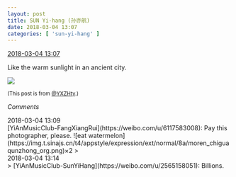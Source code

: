 ```yaml
---
layout: post
title: SUN Yi-hang (孙亦航)
date: 2018-03-04 13:07
categories: [ 'sun-yi-hang' ]
---
```


<div class="weibo-info">
  <a href="https://weibo.com/2565158051/G5NUSw1Lo">2018-03-04 13:07</a>
</div>

Like the warm sunlight in an ancient city.

<!-- more -->

<a href="https://wx4.sinaimg.cn/mw690/98e534a3gy1fp0pdsgl68j20qo0qok07.jpg">
  <img class="weibo-pic-preview" src="https://wx4.sinaimg.cn/orj360/98e534a3gy1fp0pdsgl68j20qo0qok07.jpg" />
</a>

<small>(This post is from [@YXZHty](http://weibo.com/2565158051).)</small>

*Comments*

<div class="weibo-info">2018-03-04 13:09</div>
[YiAnMusicClub-FangXiangRui](https://weibo.com/u/6117583008): Pay this photographer, please. ![eat watermelon](https://img.t.sinajs.cn/t4/appstyle/expression/ext/normal/8a/moren_chiguaqunzhong_org.png)×2
> <div class="weibo-info">2018-03-04 13:14</div>
> [YiAnMusicClub-SunYiHang](https://weibo.com/u/2565158051): Billions.
